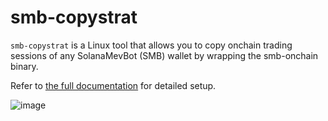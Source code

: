 # smb-copystrat

`smb-copystrat` is a Linux tool that allows you to copy onchain trading sessions of any SolanaMevBot (SMB) wallet by wrapping the smb-onchain binary.

Refer to [the full documentation](https://hweippy.gitbook.io/solanamevbot-copystrat) for detailed setup.

![image](https://github.com/user-attachments/assets/e133a502-1b7c-43a0-812f-b02ee43d9abe)
